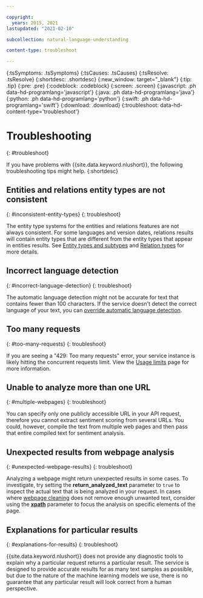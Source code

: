 ```yaml
---

copyright:
  years: 2015, 2021
lastupdated: "2021-02-10"

subcollection: natural-language-understanding

content-type: troubleshoot

---
```


{:tsSymptoms: .tsSymptoms}
{:tsCauses: .tsCauses}
{:tsResolve: .tsResolve}
{:shortdesc: .shortdesc}
{:new_window: target="_blank"}
{:tip: .tip}
{:pre: .pre}
{:codeblock: .codeblock}
{:screen: .screen}
{:javascript: .ph data-hd-programlang='javascript'}
{:java: .ph data-hd-programlang='java'}
{:python: .ph data-hd-programlang='python'}
{:swift: .ph data-hd-programlang='swift'}
{:download: .download}
{:troubleshoot: data-hd-content-type='troubleshoot'}

# Troubleshooting
{: #troubleshoot}

If you have problems with {{site.data.keyword.nlushort}}, the following troubleshooting tips might help.
{:shortdesc}

## Entities and relations entity types are not consistent
{: #inconsistent-entity-types}
{: troubleshoot}

The entity type systems for the entities and relations features are not always consistent. For some languages and version dates, relations results will contain entity types that are different from the entity types that appear in entities results. See [Entity types and subtypes](/docs/natural-language-understanding?topic=natural-language-understanding-entity-type-systems) and [Relation types](/docs/natural-language-understanding?topic=natural-language-understanding-relation-type-systems) for more details. 

## Incorrect language detection
{: #incorrect-language-detection}
{: troubleshoot}

The automatic language detection might not be accurate for text that contains fewer than 100 characters. If the service doesn't detect the correct language of your text, you can [override automatic language detection](/docs/natural-language-understanding?topic=natural-language-understanding-overriding-language-detection).

## Too many requests
{: #too-many-requests}
{: troubleshoot}

If you are seeing a "429: Too many requests" error, your service instance is likely hitting the concurrent requests limit. View the [Usage limits](/docs/natural-language-understanding?topic=natural-language-understanding-usage-limits#concurrent-requests) page for more information.

## Unable to analyze more than one URL
{: #multiple-webpages}
{: troubleshoot}

You can specify only one publicly accessible URL in your API request, therefore you cannot extract sentiment scoring from several URLs.  You could, however, compile the text from multiple web pages and then pass that entire compiled text for sentiment analysis.

## Unexpected results from webpage analysis
{: #unexpected-webpage-results}
{: troubleshoot}

Analyzing a webpage might return unexpected results in some cases. To investigate, try setting the **return_analyzed_text** parameter to `true` to inspect the actual text that is being analyzed in your request. In cases where [webpage cleaning](/docs/natural-language-understanding?topic=natural-language-understanding-analyzing-webpages#webpage-cleaning) does not remove enough unwanted text, consider using the [**xpath**](/docs/natural-language-understanding?topic=natural-language-understanding-analyzing-webpages#xpath) parameter to focus the analysis on specific elements of the page.

## Explanations for particular results
{: #explanations-for-results}
{: troubleshoot}

{{site.data.keyword.nlushort}} does not provide any diagnostic tools to explain why a particular request returns a particular result. The service is designed to provide accurate results for as many text samples as possible, but due to the nature of the machine learning models we use, there is no guarantee that any particular result will look correct from a human perspective.
